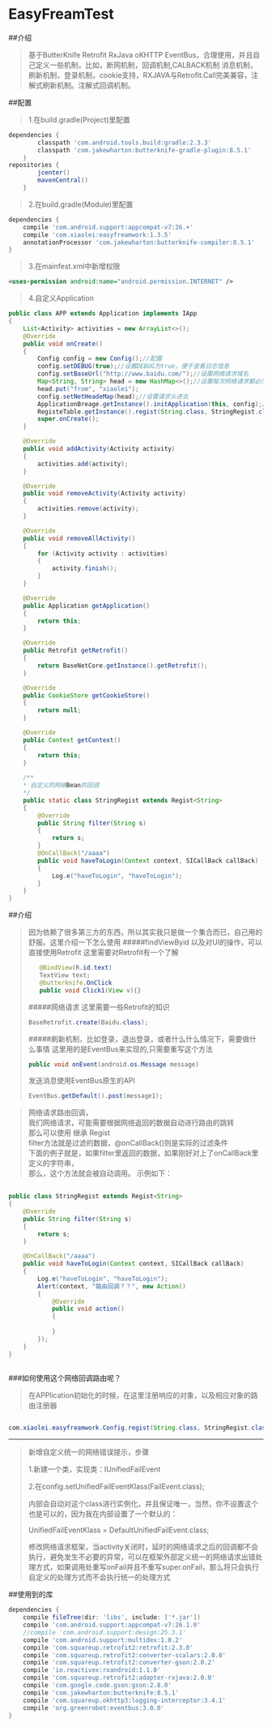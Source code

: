 # EasyFreamTest
##介绍
>基于ButterKnife Retrofit RxJava oKHTTP EventBus，合理使用，并且自己定义一些机制，比如，断网机制，回调机制,CALBACK机制
消息机制，刷新机制，登录机制，cookie支持，RXJAVA与Retrofit.Call完美兼容，注解式刷新机制。注解式回调机制。

##配置
>  1.在build.gradle(Project)里配置
```gradle
dependencies {
        classpath 'com.android.tools.build:gradle:2.3.3'
        classpath 'com.jakewharton:butterknife-gradle-plugin:8.5.1'
    }
repositories {
        jcenter()
        mavenCentral()
    }
```

>  2.在build.gradle(Module)里配置
```gradle
dependencies {
    compile 'com.android.support:appcompat-v7:26.+'
    compile 'com.xiaolei:easyfreamwork:1.3.5'
    annotationProcessor 'com.jakewharton:butterknife-compiler:8.5.1'
}
```
>  3.在mainfest.xml中新增权限
```xml
<uses-permission android:name="android.permission.INTERNET" />
```
>  4.自定义Application
```java
public class APP extends Application implements IApp
{
    List<Activity> activities = new ArrayList<>();
    @Override
    public void onCreate()
    {
        Config config = new Config();//配置
        config.setDEBUG(true);//设置DEBUG为true，便于查看日志信息
        config.setBaseUrl("http://www.baidu.com/");//设置网络请求域名
        Map<String, String> head = new HashMap<>();//设置每次网络请求都必须携带的请求头
        head.put("from", "xiaolei");
        config.setNetHeadeMap(head);//设置请求头进去
        ApplicationBreage.getInstance().initApplication(this, config);//初始化框架
        RegisteTable.getInstance().regist(String.class, StringRegist.class);//注册网络Bean，和Bean相对应的回调
        super.onCreate();
    }

    @Override
    public void addActivity(Activity activity)
    {
        activities.add(activity);
    }

    @Override
    public void removeActivity(Activity activity)
    {
        activities.remove(activity);
    }

    @Override
    public void removeAllActivity()
    {
        for (Activity activity : activities)
        {
            activity.finish();
        }
    }

    @Override
    public Application getApplication()
    {
        return this;
    }

    @Override
    public Retrofit getRetrofit()
    {
        return BaseNetCore.getInstance().getRetrofit();
    }

    @Override
    public CookieStore getCookieStore()
    {
        return null;
    }

    @Override
    public Context getContext()
    {
        return this;
    }
    
    /**
    * 自定义的网络Bean的回调 
    */
    public static class StringRegist extends Regist<String>
    {
        @Override
        public String filter(String s)
        {
            return s;
        }
        @OnCallBack("/aaaa")
        public void haveToLogin(Context context, SICallBack callBack)
        {
            Log.e("haveToLogin", "haveToLogin");
        }
    }
}

```

##介绍
> 因为依赖了很多第三方的东西，所以其实我只是做一个集合而已，自己用的舒服。这里介绍一下怎么使用
> #####findViewByid  以及对UI的操作，可以直接使用Retrofit
>这里需要对Retrofit有一个了解
> ```java
>    @BindView(R.id.text)
>    TextView text;
>    @butterknife.OnClick
>    public void Click1(View v){} 
> ```
>
>#####网络请求
> 这里需要一些Retrofit的知识
>```java
>BaseRetrofit.create(Baidu.class);
>```
>#####刷新机制，比如登录，退出登录，或者什么什么情况下，需要做什么事情
>这里用的是EventBus来实现的,只需要重写这个方法
>```java
>public void onEvent(android.os.Message message)
>```
>发送消息使用EventBus原生的API
>```java
>EventBus.getDefault().post(message1);
>```

>
> 网络请求路由回调，<br/>
> 我们网络请求，可能需要根据网络返回的数据自动进行路由的跳转<br/>
> 那么可以使用 继承 Regist<T> <br/>
> filter方法就是过滤的数据，@onCallBack()则是实际的过滤条件<br/>
> 下面的例子就是，如果filter里返回的数据，如果刚好对上了onCallBack里定义的字符串，<br/>
> 那么，这个方法就会被自动调用。
> 示例如下：<br/>
>
```java
    
public class StringRegist extends Regist<String>
{
    @Override
    public String filter(String s)
    {
        return s;
    }

    @OnCallBack("/aaaa")
    public void haveToLogin(Context context, SICallBack callBack)
    {
        Log.e("haveToLogin", "haveToLogin");
        Alert(context, "路由回调？？", new Action()
        {
            @Override
            public void action()
            {
                
            }
        });
    }
}
    
```

###如何使用这个网络回调路由呢？
> 在APPlication初始化的时候，在这里注册响应的对象，以及相应对象的路由注册器
```java

com.xiaolei.easyfreamwork.Config.regist(String.class, StringRegist.class);

```

--------------------------------

>新增自定义统一的网络错误提示，步骤
>
>1.新建一个类，实现类：IUnifiedFailEvent 
>
>2.在config.setUnifiedFailEventKlass(FailEvent.class);
>
>内部会自动对这个class进行实例化，并且保证唯一，当然，你不设置这个也是可以的，因为我在内部设置了一个默认的：
>
>UnifiedFailEventKlass = DefaultUnifiedFailEvent.class;
>
>修改网络请求框架，当activity关闭时，延时的网络请求之后的回调都不会执行，避免发生不必要的异常，可以在框架外部定义统一的网络请求出错处理方式，如果调用处重写onFail并且不重写super.onFail，那么将只会执行自定义的处理方式而不会执行统一的处理方式
>



##使用到的库
```gradle
dependencies {
    compile fileTree(dir: 'libs', include: ['*.jar'])
    compile 'com.android.support:appcompat-v7:26.1.0'
    //compile 'com.android.support:design:25.3.1'
    compile 'com.android.support:multidex:1.0.2'
    compile 'com.squareup.retrofit2:retrofit:2.3.0'
    compile 'com.squareup.retrofit2:converter-scalars:2.0.0'
    compile 'com.squareup.retrofit2:converter-gson:2.0.2'
    compile 'io.reactivex:rxandroid:1.1.0'
    compile 'com.squareup.retrofit2:adapter-rxjava:2.0.0'
    compile 'com.google.code.gson:gson:2.8.0'
    compile 'com.jakewharton:butterknife:8.5.1'
    compile 'com.squareup.okhttp3:logging-interceptor:3.4.1'
    compile 'org.greenrobot:eventbus:3.0.0'
}
```
